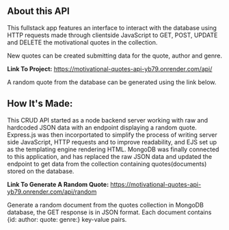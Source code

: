 ## About this API
This fullstack app features an interface to interact with the database using HTTP requests made through clientside JavaScript to GET, POST, UPDATE and DELETE the motivational quotes in the collection.

New quotes can be created submitting data for the quote, author and genre.

 **Link To Project:** https://motivational-quotes-api-yb79.onrender.com/api/

 A random quote from the  database can be generated using the link below.

## How It's Made: 
This CRUD API started as a node backend server working with raw and hardcoded JSON data with an endpoint displaying a random quote. Express.js was then incorportated to  simplify the process of writing server side JavaScript, HTTP requests and to improve readability, and EJS set up as the templating engine rendering HTML. MongoDB was finally connected to this application, and has replaced the raw JSON data and updated the endpoint to get data from the collection containing quotes(documents) stored on the database. 

**Link To Generate A Random Quote:** https://motivational-quotes-api-yb79.onrender.com/api/random

Generate a random document from the quotes collection in MongoDB database, the GET response is in JSON format. Each document contains {id: author: quote: genre:} key-value pairs.